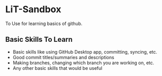 # LiT-Sandbox
To Use for learning basics of github.

## Basic Skills To Learn
- Basic skills like using GitHub Desktop app, committing, syncing, etc.
- Good commit titles/summaries and descriptions
- Making branches, changing which branch you are working on, etc.
- Any other basic skills that would be useful 